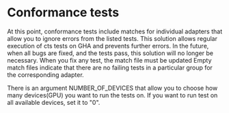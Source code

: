 # Conformance tests

At this point, conformance tests include matches for individual adapters
that allow you to ignore errors from the listed tests.
This solution allows regular execution of cts tests on GHA
and prevents further errors.
In the future, when all bugs are fixed, and the tests pass,
this solution will no longer be necessary.
When you fix any test, the match file must be updated
Empty match files indicate that there are no failing tests
in a particular group for the corresponding adapter.

There is an argument NUMBER_OF_DEVICES that allow you to choose
how many devices(GPU) you want to run the tests on. If you
want to run test on all available devices, set it to "0".